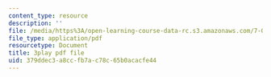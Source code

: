 ```yaml
---
content_type: resource
description: ''
file: /media/https%3A/open-learning-course-data-rc.s3.amazonaws.com/7-012-introduction-to-biology-fall-2004/379ddec3a8ccfb7ac78c65b0acacfe44_E2sRItjdLGI.pdf
file_type: application/pdf
resourcetype: Document
title: 3play pdf file
uid: 379ddec3-a8cc-fb7a-c78c-65b0acacfe44
---
```

